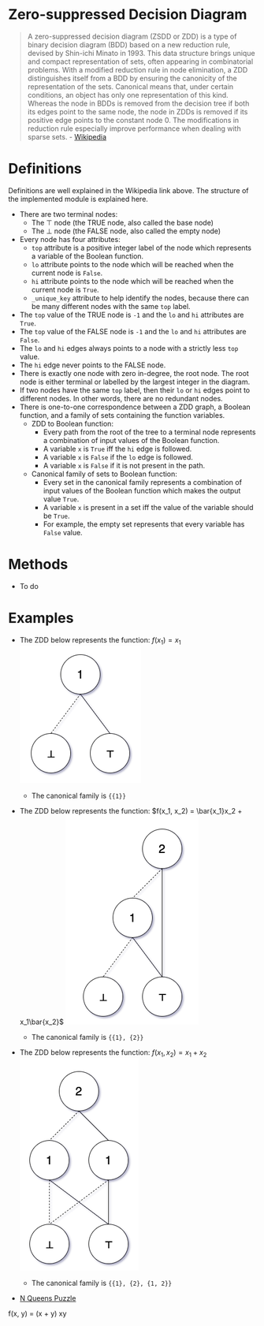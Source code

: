 

# Zero-suppressed Decision Diagram

>A zero-suppressed decision diagram (ZSDD or ZDD) is a type of binary decision diagram (BDD) based on a new reduction rule, devised by Shin-ichi Minato in 1993. This data structure brings unique and compact representation of sets, often appearing in combinatorial problems. With a modified reduction rule in node elimination, a ZDD distinguishes itself from a BDD by ensuring the canonicity of the representation of the sets. Canonical means that, under certain conditions, an object has only one representation of this kind. Whereas the node in BDDs is removed from the decision tree if both its edges point to the same node, the node in ZDDs is removed if its positive edge points to the constant node 0. The modifications in reduction rule especially improve performance when dealing with sparse sets. - [Wikipedia](https://en.m.wikipedia.org/wiki/Zero-suppressed_decision_diagram)

# Definitions
Definitions are well explained in the Wikipedia link above. The structure of the implemented module is explained here. 

- There are two terminal nodes:
  - The ⊤ node (the TRUE node, also called the base node)
  -	The ⊥ node (the FALSE node, also called the empty node)
- Every node has four attributes:
  - `top` attribute is a positive integer label of the node which represents a variable of the Boolean function.
  - `lo` attribute points to the node which will be reached when the current node is `False`.
  - `hi` attribute points to the node which will be reached when the current node is `True`.
  - `_unique_key` attribute to help identify the nodes, because there can be many different nodes with the same `top` label.
- The `top` value of the TRUE node is `-1` and the `lo` and `hi` attributes are `True`.
- The `top` value of the FALSE node is `-1` and the `lo` and `hi` attributes are `False`.
- The `lo` and `hi` edges always points to a node with a strictly less `top` value.
- The `hi` edge never points to the FALSE node.
- There is exactly one node with zero in-degree, the root node. The root node is either terminal or labelled by the largest integer in the diagram.
- If two nodes have the same `top` label, then their `lo` or `hi` edges point to different nodes. In other words, there are no redundant nodes.
- There is one-to-one correspondence between a ZDD graph, a Boolean function, and a family of sets containing the function variables.
  - ZDD to Boolean function:
    - Every path from the root of the tree to a terminal node represents a combination of input values of the Boolean function.
    - A variable `x` is `True` iff the `hi` edge is followed.
    - A variable `x` is `False` if the `lo` edge is followed.
    - A variable `x` is `False` if it is not present in the path.
  - Canonical family of sets to Boolean function:
    - Every set in the canonical family represents a combination of input values of the Boolean function which makes the output value `True`.
    - A variable `x` is present in a set iff the value of the variable should be `True`.
    - For example, the empty set represents that every variable has `False` value.
# Methods
- To do

# Examples
- The ZDD below represents the function: $f(x_1) = x_1$
![ZDD1](./ZDDImage1.png)
  - The canonical family is `{{1}}`

- The ZDD below represents the function: $f(x_1, x_2) = \bar{x_1}x_2 + x_1\bar{x_2}$
![ZDD2](./ZDDImage2.png)
  - The canonical family is `{{1}, {2}}`

- The ZDD below represents the function: $f(x_1, x_2) = x_1 + x_2$
![ZDD3](./ZDDImage3.png)

  - The canonical family is `{{1}, {2}, {1, 2}}`

- [N Queens Puzzle](./nQueens.ipynb)


f(x, y) = (x + y)  xy